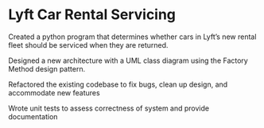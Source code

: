 # Lyft Car Rental Servicing 
Created a python program that determines whether cars in Lyft’s new rental fleet should be serviced when they are returned. 

Designed a new architecture with a UML class diagram using the Factory Method design pattern. 

Refactored the existing codebase to fix bugs, clean up design, and accommodate new features 

Wrote unit tests to assess correctness of system and provide documentation 
